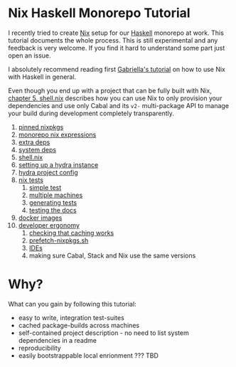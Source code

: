 
# Nix Haskell Monorepo Tutorial

I recently tried to create [Nix](https://nixos.org/) setup for our [Haskell](https://www.haskell.org/) monorepo at work. This tutorial documents the whole process.
This is still experimental and any feedback is very welcome. If you find it hard to understand some part just open an issue.

I absolutely recommend reading first [Gabriella's tutorial](https://github.com/Gabriella439/haskell-nix) on how to use Nix with Haskell in general.

Even though you end up with a project that can be fully built with Nix, [chapter 5. shell.nix](./shell.nix) describes how you can use Nix to only
provision your dependencies and use only Cabal and its `v2-` multi-package API to manage your build during development completely transparently.

1. [pinned nixpkgs](./pinned-nixpkgs)
2. [monorepo nix expressions](./monorepo-nix-expressions)
3. [extra deps](./extra-deps)
4. [system deps](./system-deps)
5. [shell.nix](./shell.nix)
6. [setting up a hydra instance](./setting-up-a-hydra-instance)
7. [hydra project config](./hydra-project-config)
8. [nix tests](./nix-tests)
    1. [simple test](./nix-tests/simple-test)
    2. [multiple machines](./nix-tests/multiple-machines)
    3. [generating tests](./nix-tests/generating-tests)
    4. [testing the docs](./nix-tests/testing-the-docs)
9. [docker images](./docker)
10. [developer ergonomy](./developer-ergonomy)
    1. [checking that caching works](./developer-ergonomy/checking-that-caching-works)
    2. [prefetch-nixpkgs.sh](./developer-ergonomy/prefetch-nixpkgs.sh)
    3. [IDEs](./developer-ergonomy/ides)
    4. making sure Cabal, Stack and Nix use the same versions

# Why?

What can you gain by following this tutorial:

- easy to write, integration test-suites
- cached package-builds across machines
- self-contained project description - no need to list system dependencies in a readme
- reproducibility
- easily bootstrappable local enrionment ??? TBD


